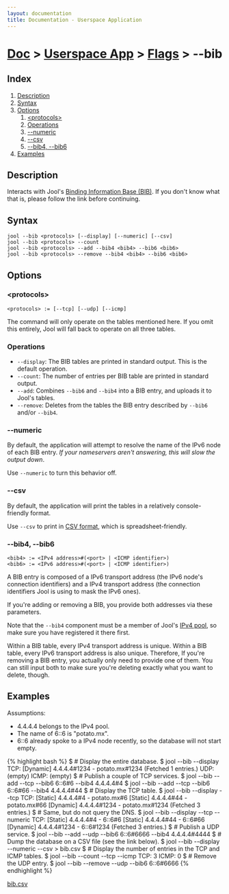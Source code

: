 ```yaml
---
layout: documentation
title: Documentation - Userspace Application
---
```


# [Doc](doc-index.html) > [Userspace App](doc-index.html#userspace-application) > [Flags](usr-flags.html) > \--bib

## Index

1. [Description](#description)
2. [Syntax](#syntax)
3. [Options](#options)
   1. [&lt;protocols&gt;](#ltprotocolsgt)
   2. [Operations](#operations)
   3. [\--numeric](#numeric)
   4. [\--csv](#csv)
   5. [\--bib4, \--bib6](#bib4---bib6)
4. [Examples](#examples)

## Description

Interacts with Jool's [Binding Information Base (BIB)](misc-bib.html). If you don't know what that is, please follow the link before continuing.

## Syntax

	jool --bib <protocols> [--display] [--numeric] [--csv]
	jool --bib <protocols> --count
	jool --bib <protocols> --add --bib4 <bib4> --bib6 <bib6>
	jool --bib <protocols> --remove --bib4 <bib4> --bib6 <bib6>

## Options

### &lt;protocols&gt;

	<protocols> := [--tcp] [--udp] [--icmp]

The command will only operate on the tables mentioned here. If you omit this entirely, Jool will fall back to operate on all three tables.

### Operations

* `--display`: The BIB tables are printed in standard output. This is the default operation.
* `--count`: The number of entries per BIB table are printed in standard output.
* `--add`: Combines `--bib6` and `--bib4` into a BIB entry, and uploads it to Jool's tables.
* `--remove`: Deletes from the tables the BIB entry described by `--bib6` and/or `--bib4`.

### \--numeric

By default, the application will attempt to resolve the name of the IPv6 node of each BIB entry. _If your nameservers aren't answering, this will slow the output down_.

Use `--numeric` to turn this behavior off.

### \--csv

By default, the application will print the tables in a relatively console-friendly format.

Use `--csv` to print in <a href="http://en.wikipedia.org/wiki/Comma-separated_values" target="_blank">CSV format</a>, which is spreadsheet-friendly.

### \--bib4, \--bib6

	<bib4> := <IPv4 address>#(<port> | <ICMP identifier>)
	<bib6> := <IPv6 address>#(<port> | <ICMP identifier>)

A BIB entry is composed of a IPv6 transport address (the IPv6 node's connection identifiers) and a IPv4 transport address (the connection identifiers Jool is using to mask the IPv6 ones).

If you're adding or removing a BIB, you provide both addresses via these parameters.

Note that the `--bib4` component must be a member of Jool's [IPv4 pool](usr-flags-pool4.html), so make sure you have registered it there first.

Within a BIB table, every IPv4 transport address is unique. Within a BIB table, every IPv6 transport address is also unique. Therefore, If you're removing a BIB entry, you actually only need to provide one of them. You can still input both to make sure you're deleting exactly what you want to delete, though.

## Examples

Assumptions:

* 4.4.4.4 belongs to the IPv4 pool.
* The name of 6::6 is "potato.mx".
* 6::6 already spoke to a IPv4 node recently, so the database will not start empty.

{% highlight bash %}
$ # Display the entire database.
$ jool --bib --display
TCP:
[Dynamic] 4.4.4.4#1234 - potato.mx#1234
  (Fetched 1 entries.)
UDP:
  (empty)
ICMP:
  (empty)
$ # Publish a couple of TCP services.
$ jool --bib --add --tcp --bib6 6::6#6 --bib4 4.4.4.4#4
$ jool --bib --add --tcp --bib6 6::6#66 --bib4 4.4.4.4#44
$ # Display the TCP table.
$ jool --bib --display --tcp
TCP:
[Static] 4.4.4.4#4 - potato.mx#6
[Static] 4.4.4.4#44 - potato.mx#66
[Dynamic] 4.4.4.4#1234 - potato.mx#1234
  (Fetched 3 entries.)
$ # Same, but do not query the DNS.
$ jool --bib --display --tcp --numeric
TCP:
[Static] 4.4.4.4#4 - 6::6#6
[Static] 4.4.4.4#44 - 6::6#66
[Dynamic] 4.4.4.4#1234 - 6::6#1234
  (Fetched 3 entries.)
$ # Publish a UDP service.
$ jool --bib --add --udp --bib6 6::6#6666 --bib4 4.4.4.4#4444
$ # Dump the database on a CSV file (see the link below).
$ jool --bib --display --numeric --csv > bib.csv
$ # Display the number of entries in the TCP and ICMP tables.
$ jool --bib --count --tcp --icmp
TCP: 3
ICMP: 0
$ # Remove the UDP entry.
$ jool --bib --remove --udp --bib6 6::6#6666
{% endhighlight %}

[bib.csv](obj/bib.csv)

